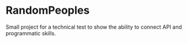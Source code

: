 # RandomPeoples
Small project for a technical test to show the ability to connect API and programmatic skills.
